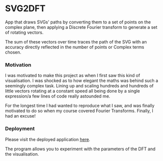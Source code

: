 # SVG2DFT

App that draws SVGs' paths by converting them to a set of points on the complex plane, then applying a Discrete Fourier transform to generate a set of rotating vectors.

The sum of these vectors over time traces the path of the SVG with an accuracy directly reflected in the number of points or Complex terms chosen. 

### Motivation

I was motivated to make this project as when I first saw this kind of visualisation. I was shocked as to how elegant the maths was behind such a seemingly complex task. 
Lining up and scaling hundreds and hundreds of little vectors rotating at a constant speed all being done by a single expression/a few lines of code really astounded me. 

For the longest time I had wanted to reproduce what I saw, and was finally motivated to do so when my course covered Fourier Transforms. Finally, I had an excuse!

### Deployment

Please visit the deployed application [here](https://pi.elliotmb.dev/static/project/svg-dft).

The program allows you to experiment with the parameters of the DFT and the visualisation.
